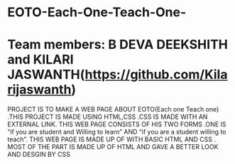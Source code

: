# EOTO-Each-One-Teach-One-

# Team members: B DEVA DEEKSHITH and KILARI JASWANTH(https://github.com/Kilarijaswanth)
 PROJECT IS TO MAKE A WEB PAGE ABOUT EOTO(Each one Teach one) .THIS PROJECT IS MADE USING HTML,CSS .CSS IS MADE WITH AN EXTERNAL LINK.
 THIS WEB PAGE CONSISTS OF HIS TWO FORMS .ONE IS “if you are student and Willing to learn” AND “if you are a student willing to teach”. 
 THIS WEB PAGE IS MADE UP OF WITH BASIC HTML AND CSS . 
 MOST OF THE PART IS MADE UP OF HTML AND GAVE A BETTER LOOK AND DESGIN BY CSS
